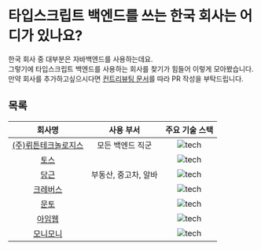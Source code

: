 # 타입스크립트 백엔드를 쓰는 한국 회사는 어디가 있나요?

한국 회사 중 대부분은 자바백엔드를 사용하는데요.  
그렇기에 타입스크립트 백엔드를 사용하는 회사를 찾기가 힘들어 이렇게 모아봤습니다.  
만약 회사를 추가하고싶으시다면 [컨트리뷰팅 문서](./CONTRIBUTING.md)를 따라 PR 작성을 부탁드립니다.  

## 목록

| 회사명 | 사용 부서 | 주요 기술 스택 |
|:------:|:-----------:|:---------:|
| [(주)뤼튼테크놀로지스](https://wrtn.career.greetinghr.com/en/career) | 모든 백엔드 직군 | ![tech](https://skillicons.dev/icons?i=ts,express,nestjs,mongo&theme=light) |
| [토스](https://toss.im/career/jobs) | | ![tech](https://skillicons.dev/icons?i=ts,nodejs&theme=light) |
| [당근](https://about.daangn.com/jobs/) | 부동산, 중고차, 알바 | ![tech](https://skillicons.dev/icons?i=ts,nodejs,express&theme=light) |
| [크레버스](https://www.jobkorea.co.kr/Recruit/Co_Read/C/38612178) | |![tech](https://skillicons.dev/icons?i=ts,nodejs,nestjs&theme=light) |
| [문토](https://people.munto.kr/nodejs-developer) | |![tech](https://skillicons.dev/icons?i=ts,nodejs,nestjs,prisma&theme=light) |
| [아임웹](https://recruit.imweb.me) | |![tech](https://skillicons.dev/icons?i=ts,nodejs,nest&theme=light) |
| [모니모니](https://www.monymony.co/d88775ef-388d-417c-9cd4-3510bd2e8133) | |![tech](https://skillicons.dev/icons?i=ts,nodejs,graphql&theme=light) |
